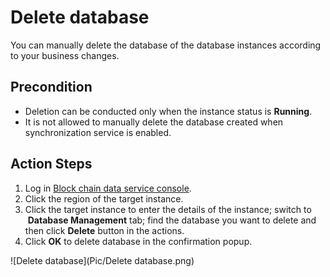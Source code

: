 # Delete database
You can manually delete the database of the database instances according to your business changes. 

## Precondition
* Deletion can be conducted only when the instance status is **Running**.
* It is not allowed to manually delete the database created when synchronization service is enabled.

## Action Steps
1. Log in [Block chain data service console](https://bds-console.jdcloud.com/block/list). 
2. Click the region of the target instance. 
3. Click the target instance to enter the details of the instance; switch to  **Database Management** tab; find the database you want to delete and then click **Delete** button in the actions.
4. Click **OK** to delete database in the confirmation popup.

![Delete database](Pic/Delete database.png)

